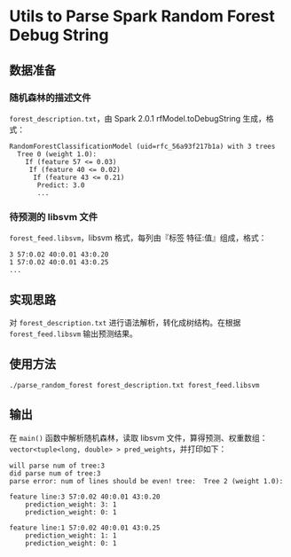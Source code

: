 # Utils to Parse Spark Random Forest Debug String

## 数据准备

### 随机森林的描述文件

`forest_description.txt`，由 Spark 2.0.1 rfModel.toDebugString 生成，格式：

```
RandomForestClassificationModel (uid=rfc_56a93f217b1a) with 3 trees
  Tree 0 (weight 1.0):
    If (feature 57 <= 0.03)
     If (feature 40 <= 0.02)
      If (feature 43 <= 0.21)
       Predict: 3.0
       ...
```

### 待预测的 libsvm 文件

`forest_feed.libsvm`，libsvm 格式，每列由『标签 特征:值』组成，格式：

```
3 57:0.02 40:0.01 43:0.20
1 57:0.02 40:0.01 43:0.25
...
```

## 实现思路

对 `forest_description.txt` 进行语法解析，转化成树结构。在根据 `forest_feed.libsvm` 输出预测结果。

## 使用方法

```
./parse_random_forest forest_description.txt forest_feed.libsvm
```

## 输出

在 `main()` 函数中解析随机森林，读取 libsvm 文件，算得预测、权重数组：`vector<tuple<long, double> > pred_weights`，并打印如下：

```
will parse num of tree:3
did parse num of tree:3
parse error: num of lines should be even! tree:  Tree 2 (weight 1.0):

feature line:3 57:0.02 40:0.01 43:0.20
    prediction_weight: 3: 1
    prediction_weight: 0: 1

feature line:1 57:0.02 40:0.01 43:0.25
    prediction_weight: 1: 1
    prediction_weight: 0: 1
```